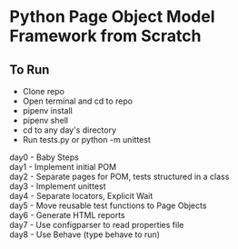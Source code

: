 # Python Page Object Model Framework from Scratch

## To Run
* Clone repo
* Open terminal and cd to repo
* pipenv install
* pipenv shell
* cd to any day's directory
* Run tests.py or python -m unittest

day0 - Baby Steps  
day1 - Implement initial POM  
day2 - Separate pages for POM, tests structured in a class  
day3 - Implement unittest  
day4 - Separate locators, Explicit Wait  
day5 - Move reusable test functions to Page Objects  
day6 - Generate HTML reports  
day7 - Use configparser to read properties file  
day8 - Use Behave (type behave to run)  